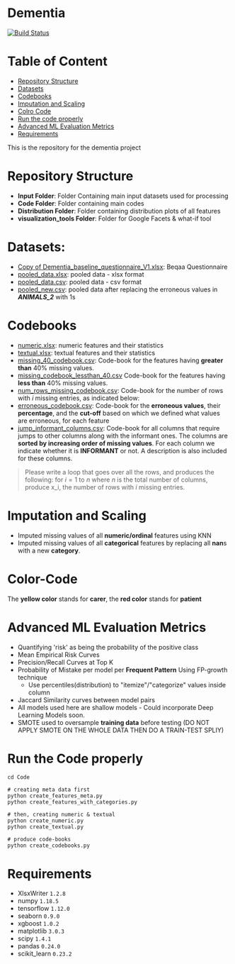 # Dementia

[![Build Status](https://travis-ci.org/joemccann/dillinger.svg?branch=master)](https://travis-ci.org/joemccann/dillinger)

Table of Content
================

- [Repository Structure](#repository-structure)
- [Datasets](#datasets)
- [Codebooks](#codebooks)
- [Imputation and Scaling](#imputation-and-scaling)
- [Colro Code](#color-code)
- [Run the code properly](#run-the-code-properly)
- [Advanced ML Evaluation Metrics](#advanced-ml-evaluation-metrics)
- [Requirements](#requirements)

This is the repository for the dementia project

# Repository Structure

  - **Input Folder**: Folder Containing main input datasets used for processing
  - **Code Folder**: Folder containing main codes
  - **Distribution Folder**: Folder containing distribution plots of all features
  - **visualization_tools Folder**: Folder for Google Facets \& what-if tool

# Datasets:

  - [Copy of Dementia_baseline_questionnaire_V1.xlsx](https://bitbucket.org/HiyamGh/dementia/src/master/input/Copy%20of%20Dementia_baseline_questionnaire_V1.xlsx): Beqaa Questionnaire
  - [pooled_data.xlsx](https://bitbucket.org/HiyamGh/dementia/src/master/input/pooled_data.xlsx): pooled data - xlsx format
  - [pooled_data.csv](https://bitbucket.org/HiyamGh/dementia/src/master/input/pooled_data.csv): pooled data - csv format
  - [pooled_new.csv](https://bitbucket.org/HiyamGh/dementia/src/master/input/pooled_new.csv): pooled data after replacing the erroneous values in ***ANIMALS_2*** with 1s

# Codebooks

  - [numeric.xlsx](https://bitbucket.org/HiyamGh/dementia/src/master/input/codebooks/numeric.xlsx): numeric features and their statistics
  - [textual.xlsx](https://bitbucket.org/HiyamGh/dementia/src/master/input/codebooks/textual.xlsx): textual features and their statistics
  - [missing_40_codebook.csv](https://bitbucket.org/HiyamGh/dementia/src/master/input/codebooks/missing_40_codebook.csv): Code-book for the features having **greater than** 40% missing values.
  - [missing_codebook_lessthan_40.csv](https://bitbucket.org/HiyamGh/dementia/src/master/input/codebooks/missing_codebook_lessthan_40.csv) Code-book for the features having **less than** 40% missing values.
  - [num_rows_missing_codebook.csv](https://bitbucket.org/HiyamGh/dementia/src/master/input/codebooks/num_rows_missing_entries_codebook.csv): Code-book for the number of rows with $i$ missing entries, as indicated below:
  - [erroneous_codebook.csv](https://bitbucket.org/HiyamGh/dementia/src/master/input/codebooks/erroneous_codebook.csv): Code-book for the **erroneous values**, their **percentage**, and the **cut-off** based on which we defined what values are erroneous, for each feature
  - [jump_informant_columns.csv](https://bitbucket.org/HiyamGh/dementia/src/master/input/codebooks/jump_informant_columns.csv): Code-book for all columns that require jumps to other columns along with the informant ones. The columns are **sorted by increasing order of missing values**. For each column we indicate whether it is **INFORMANT** or not. A description is also included for these columns.
  >  Please write a loop that goes over all the rows, and produces the following: for $i= 1$ to $n$ where $n$ is the total number of columns, produce x_i, the number of rows with $i$ missing entries.

# Imputation and Scaling

  - Imputed missing values of all **numeric/ordinal** features using KNN
  - Imputed missing values of all **categorical** features by replacing all **nan**s with a new **category**.


# Color-Code

  The **yellow color** stands for **carer**, the **red color** stands for **patient**

# Advanced ML Evaluation Metrics
  - Quantifying 'risk' as being the probability of the positive class
  - Mean Empirical Risk Curves
  - Precision/Recall Curves at Top K
  - Probability of Mistake per model per **Frequent Pattern** Using FP-growth technique
    * Use percentiles(distribution) to "itemize"/"categorize" values inside column
  - Jaccard Similarity curves between model pairs
  - All models used here are shallow models - Could incorporate Deep Learning Models soon.
  - SMOTE used to oversample **training data** before testing (DO NOT APPLY SMOTE ON THE WHOLE DATA THEN DO A TRAIN-TEST SPLIY)


# Run the Code properly
```
cd Code

# creating meta data first
python create_features_meta.py
python create_features_with_categories.py

# then, creating numeric & textual
python create_numeric.py
python create_textual.py

# produce code-books
python create_codebooks.py
```
# Requirements
   - XlsxWriter ```1.2.8```
   - numpy ```1.18.5```
   - tensorflow ```1.12.0```
   - seaborn ```0.9.0```
   - xgboost ```1.0.2```
   - matplotlib ```3.0.3```
   - scipy ```1.4.1```
   - pandas ```0.24.0```
   - scikit_learn ```0.23.2```
